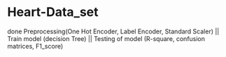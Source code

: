 # Heart-Data_set
done Preprocessing(One Hot Encoder, Label Encoder, Standard Scaler) || Train model (decision Tree) || Testing of model (R-square, confusion matrices, F1_score) 
